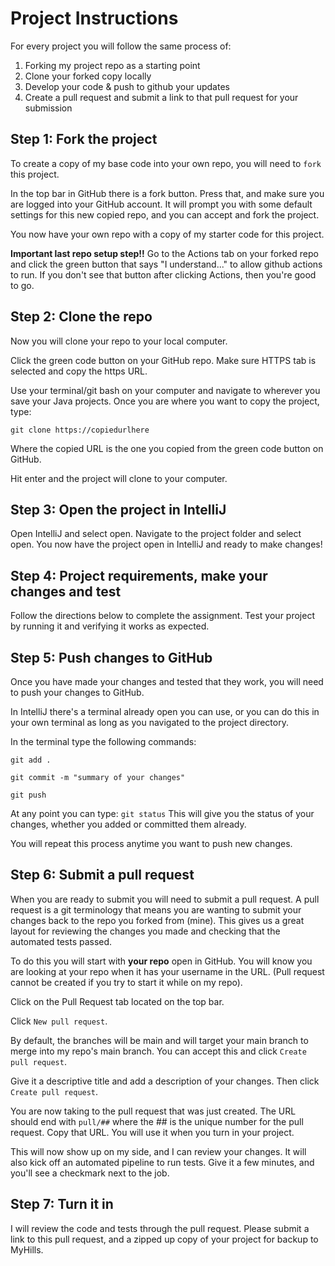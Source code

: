# Project Instructions

For every project you will follow the same process of:
1. Forking my project repo as a starting point
2. Clone your forked copy locally
3. Develop your code & push to github your updates
4. Create a pull request and submit a link to that pull request for your submission

## Step 1: Fork the project

To create a copy of my base code into your own repo, you
will need to `fork` this project.

In the top bar in GitHub there is a fork button. Press that,
and make sure you are logged into your GitHub account. It will
prompt you with some default settings for this new copied repo,
and you can accept and fork the project.

You now have your own repo with a copy of my starter code for this project.

**Important last repo setup step!!** Go to the Actions tab on your forked repo and click the green button that says "I understand..." to allow github actions to run. If you don't see that button after clicking Actions, then you're good to go.

## Step 2: Clone the repo

Now you will clone your repo to your local computer.

Click the green code button on your GitHub repo. Make sure HTTPS tab is selected
and copy the https URL.

Use your terminal/git bash on your computer and navigate to
wherever you save your Java projects. Once you are where you want
to copy the project, type:

`git clone https://copiedurlhere`

Where the copied URL is the one you copied from the green code button
on GitHub.

Hit enter and the project will clone to your computer.

## Step 3: Open the project in IntelliJ

Open IntelliJ and select open. Navigate to the project folder
and select open. You now have the project open in IntelliJ and ready to make changes!

## Step 4: Project requirements, make your changes and test

Follow the directions below to complete the assignment.
Test your project by running it and verifying it works as expected.

## Step 5: Push changes to GitHub

Once you have made your changes and tested that they work, you will need to
push your changes to GitHub.

In IntelliJ there's a terminal already open you can use, or you can do this in
your own terminal as long as you navigated to the project directory.

In the terminal type the following commands:<br>

`git add .`<br>

`git commit -m "summary of your changes"`<br>

`git push`<br>

At any point you can type: `git status`
This will give you the status of your changes, whether you added
or committed them already.

You will repeat this process anytime you want to push new changes.

## Step 6: Submit a pull request

When you are ready to submit you will need to submit a pull request. A pull request
is a git terminology that means you are wanting to submit your changes back to the repo
you forked from (mine). This gives us a great layout for reviewing the changes you made
and checking that the automated tests passed.

To do this you will start with **your repo** open in GitHub. You will know you are looking at your repo when it has your username in the URL. (Pull request cannot be created if you try to start it while on my repo). 

Click on the Pull Request tab located on the top bar.

Click `New pull request`.

By default, the branches will be main and will target your main branch to merge into my repo's main branch.
You can accept this and click `Create pull request`.

Give it a descriptive title and add a description of your changes. Then click `Create pull request`.

You are now taking to the pull request that was just created. The URL should end with `pull/##` where the ## is the unique number for the pull request. Copy that URL. You will use it when you turn in your project.

This will now show up on my side, and I can review your changes. It will also kick off an automated pipeline
to run tests. Give it a few minutes, and you'll see a checkmark next to the job.

## Step 7: Turn it in

I will review the code and tests through the pull request. Please submit a link to this pull request, and a zipped up copy of your project for backup to MyHills.
